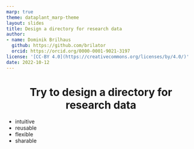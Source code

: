 ```yaml
---
marp: true
theme: dataplant_marp-theme
layout: slides
title: Design a directory for research data
author:
- name: Dominik Brilhaus
  github: https://github.com/brilator
  orcid: https://orcid.org/0000-0001-9021-3197
license: '[CC-BY 4.0](https://creativecommons.org/licenses/by/4.0/)'
date: 2022-10-12
---
```


<style>
h1 {
  text-align: center;
}
</style>

# Try to design a directory for research data

- intuitive
- reusable
- flexible
- sharable
